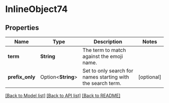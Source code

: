 # InlineObject74

## Properties

Name | Type | Description | Notes
------------ | ------------- | ------------- | -------------
**term** | **String** | The term to match against the emoji name. | 
**prefix_only** | Option<**String**> | Set to only search for names starting with the search term. | [optional]

[[Back to Model list]](../README.md#documentation-for-models) [[Back to API list]](../README.md#documentation-for-api-endpoints) [[Back to README]](../README.md)


